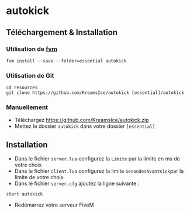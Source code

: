 # autokick

## Téléchargement & Installation

### Utilisation de [fvm](https://github.com/KreamsIce/autokick)
```
fvm install --save --folder=essential autokick
```

### Utilisation de Git
```
cd resources
git clone https://github.com/KreamsIce/autokick [essential]/autokick
```

### Manuellement
- Téléchargez https://github.com/KreamsIce/autokick.zip
- Mettez le dossier `autokick` dans votre dossier `[essential]`

## Installation
- Dans le fichier `server.lua` configurez la `Limite` par la limite en ms de votre choix
- Dans le fichier `client.lua` configurez la limite `SecondesAvantKick`par la limite de votre choix
- Dans le fichier `server.cfg` ajoutez la ligne suivante :
```
start autokick
```
- Redémarrez votre serveur FiveM
